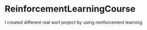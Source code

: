 # ReinforcementLearningCourse
I created different real worl project by using reinforcement learning
